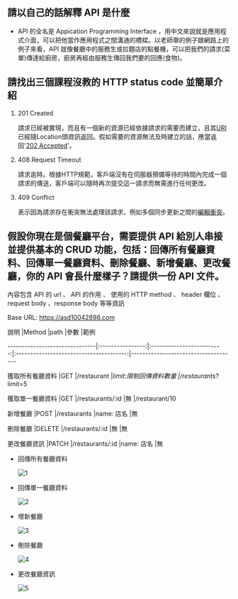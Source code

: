 ## 請以自己的話解釋 API 是什麼

* API 的全名是 Appication Programming Interface ，用中文來說就是應用程式介面，可以把他當作應用程式之間溝通的橋樑。以老師舉的例子跟網路上的例子來看，API 就像餐廳中的服務生或拉麵店的點餐機，可以把我們的請求(菜單)傳達給廚房，廚房再經由服務生傳回我們要的回應(食物)。

## 請找出三個課程沒教的 HTTP status code 並簡單介紹

1. 201 Created

   請求已經被實現，而且有一個新的資源已經依據請求的需要而建立，且其[URI](https://zh.wikipedia.org/wiki/URI)已經隨Location頭資訊返回。假如需要的資源無法及時建立的話，應當返回'[202 Accepted](https://zh.wikipedia.org/wiki/HTTP状态码#202)'。

2. 408 Request Timeout

   請求逾時。根據HTTP規範，客戶端沒有在伺服器預備等待的時間內完成一個請求的傳送，客戶端可以隨時再次提交這一請求而無需進行任何更改。

3. 409 Conflict

   表示因為請求存在衝突無法處理該請求，例如多個同步更新之間的[編輯衝突](https://zh.wikipedia.org/w/index.php?title=编辑冲突&action=edit&redlink=1)。

## 假設你現在是個餐廳平台，需要提供 API 給別人串接並提供基本的 CRUD 功能，包括：回傳所有餐廳資料、回傳單一餐廳資料、刪除餐廳、新增餐廳、更改餐廳，你的 API 會長什麼樣子？請提供一份 API 文件。

內容包含 API 的 url 、 API 的作用 、 使用的 HTTP method 、 header 欄位 、 request body 、response body 等等資訊



Base URL: https://asd10042898.com



說明                               |Method        |path                        |參數                                          |範例        

-------------------------------|:----------------:|:-------------------------:|:---------------------------------------:|-------------------------------------

獲取所有餐廳資料        |GET               |/restaurant            |_limit:限制回傳資料數量          |/restaurants_?limit=5

獲取單一餐廳資料        |GET               |/restaurants/:id     |無                                             |/restaurant/10

新增餐廳                       |POST             |/restaurants          |name: 店名                              |無

刪除餐廳                       |DELETE         |/restaurants/:id     |無                                             |無

更改餐廳資訊               |PATCH          |/restaurants/:id     |name: 店名                             |無



* 回傳所有餐廳資料

  ![1](C:\Users\煜翔\Desktop\1.PNG)

* 回傳單一餐廳資料

  ![2](C:\Users\煜翔\Desktop\2.PNG)

* 增新餐廳

  ![3](C:\Users\煜翔\Desktop\3.PNG)

* 刪除餐廳

  ![4](C:\Users\煜翔\Desktop\4.PNG)

* 更改餐廳資訊

  ![5](C:\Users\煜翔\Desktop\5.PNG)